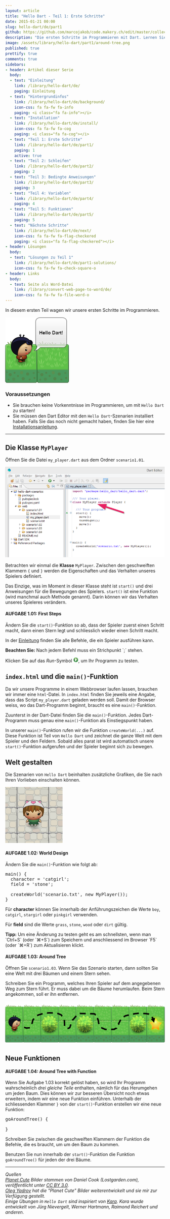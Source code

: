 ```yaml
---
layout: article
title: "Hello Dart - Teil 1: Erste Schritte"
date: 2015-01-21 00:00
slug: hello-dart/de/part1
github: https://github.com/marcojakob/code.makery.ch/edit/master/collections/library/hello-dart-de-part1.md
description: "Die ersten Schritte im Programmieren mit Dart. Lernen Sie Klassen und Funktionen kennen und verstehen Sie, was die main-Funktion bewirkt."
image: /assets/library/hello-dart/part1/around-tree.png
published: true
prettify: true
comments: true
sidebars:
- header: Artikel dieser Serie
  body:
  - text: "Einleitung"
    link: /library/hello-dart/de/
    paging: Einleitung
  - text: "Hintergrundinfos"
    link: /library/hello-dart/de/background/
    icon-css: fa fa-fw fa-info
    paging: <i class="fa fa-info"></i>
  - text: "Installation"
    link: /library/hello-dart/de/install/
    icon-css: fa fa-fw fa-cog
    paging: <i class="fa fa-cog"></i>
  - text: "Teil 1: Erste Schritte"
    link: /library/hello-dart/de/part1/
    paging: 1
    active: true
  - text: "Teil 2: Schleifen"
    link: /library/hello-dart/de/part2/
    paging: 2
  - text: "Teil 3: Bedingte Anweisungen"
    link: /library/hello-dart/de/part3/
    paging: 3
  - text: "Teil 4: Variablen"
    link: /library/hello-dart/de/part4/
    paging: 4
  - text: "Teil 5: Funktionen"
    link: /library/hello-dart/de/part5/
    paging: 5
  - text: "Nächste Schritte"
    link: /library/hello-dart/de/next/
    icon-css: fa fa-fw fa-flag-checkered
    paging: <i class="fa fa-flag-checkered"></i>
- header: Lösungen
  body:
  - text: "Lösungen zu Teil 1"
    link: /library/hello-dart/de/part1-solutions/
    icon-css: fa fa-fw fa-check-square-o
- header: Links
  body:
  - text: Seite als Word-Datei
    link: /library/convert-web-page-to-word/de/
    icon-css: fa fa-fw fa-file-word-o
---
```


In diesem ersten Teil wagen wir unsere ersten Schritte im Programmieren.  

![Hello Dart](/assets/library/hello-dart/part1/hello.png)


### Voraussetzungen

* Sie brauchen keine Vorkenntnisse im Programmieren, um mit `Hello Dart` zu starten!
* Sie müssen den Dart Editor mit den `Hello Dart`-Szenarien installiert haben. Falls Sie das noch nicht gemacht haben, finden Sie hier eine [Installationsanleitung](/library/hello-dart/de/install/).

***


## Die Klasse `MyPlayer`

Öffnen Sie die Datei `my_player.dart` aus dem Ordner `scenario1.01`.

![My Player](/assets/library/hello-dart/part1/my-player.png)

Betrachten wir einmal die **Klasse** `MyPlayer`. Zwischen den geschweiften Klammern `{` und `}` werden die Eigenschaften und das Verhalten unseres Spielers definiert. 

Das Einzige, was im Moment in dieser Klasse steht ist `start()` und drei Anweisungen für die Bewegungen des Spielers. `start()` ist eine Funktion (wird manchmal auch Methode genannt). Darin können wir das Verhalten unseres Spieleres verändern.


#### <i class="fa fa-rocket mg-t"></i> AUFGABE 1.01: First Steps

Ändern Sie die `start()`-Funktion so ab, dass der Spieler zuerst einen Schritt macht, dann einen Stern legt und schliesslich wieder einen Schritt macht.

In der [Einleitung](/library/hello-dart/de/) finden Sie alle Befehle, die ein Spieler ausführen kann.

<div class="alert alert-info">
  <strong>Beachten Sie:</strong> Nach jedem Befehl muss ein Strichpunkt `;` stehen. 
</div>

Klicken Sie auf das *Run*-Symbol ![Run](/assets/library/hello-dart/part1/run.png), um Ihr Programm zu testen.


## `index.html` und die `main()`-Funktion

Da wir unsere Programme in einem Webbrowser laufen lassen, brauchen wir immer eine `html`-Datei. In `index.html` finden Sie jeweils eine Angabe, dass das Script `my_player.dart` geladen werden soll. Damit der Browser weiss, wo das Dart-Programm beginnt, braucht es eine `main()`-Funktion. 

Zuunterst in der Dart-Datei finden Sie die `main()`-Funktion. Jedes Dart-Programm muss genau eine `main()`-Funktion als Einstiegspunkt haben.

In unserer `main()`-Funktion rufen wir die Funktion `createWorld(...)` auf. Diese Funktion ist Teil von `Hello Dart` und zeichnet die ganze Welt mit dem Spieler und den Feldern. Sobald alles parat ist wird automatisch unsere `start()`-Funktion aufgerufen und der Spieler beginnt sich zu bewegen.


## Welt gestalten

Die Szenarien von `Hello Dart` beinhalten zusätzliche Grafiken, die Sie nach Ihren Vorlieben einschalten können.

![Catgirl](/assets/library/hello-dart/part1/catgirl.png)


#### <i class="fa fa-rocket mg-t"></i> AUFGABE 1.02: World Design

Ändern Sie die `main()`-Funktion wie folgt ab:

<pre class="prettyprint lang-dart">
main() {
  character = 'catgirl';
  field = 'stone';
  
  createWorld('scenario.txt', new MyPlayer());
}
</pre>

Für **character** können Sie innerhalb der Anführungszeichen die Werte `boy`, `catgirl`, `stargirl` oder `pinkgirl` verwenden.

Für **field** sind die Werte `grass`, `stone`, `wood` oder `dirt` gültig.

<div class="alert alert-info">
  <strong>Tipp:</strong> Um eine Änderung zu testen geht es am schnellsten, wenn man `Ctrl+S` (oder `⌘+S`) zum Speichern und anschliessend im Browser `F5` (oder `⌘+R`) zum Aktualisieren klickt.
</div>


#### <i class="fa fa-rocket mg-t"></i> AUFGABE 1.03: Around Tree

Öffnen Sie `scenario1.03`. Wenn Sie das Szenario starten, dann sollten Sie eine Welt mit drei Bäumen und einem Stern sehen.

Schreiben Sie ein Programm, welches Ihren Spieler auf dem angegebenen Weg zum Stern führt. Er muss dabei um die Bäume herumlaufen. Beim Stern angekommen, soll er ihn entfernen.

![Around Tree](/assets/library/hello-dart/part1/around-tree.png)


## Neue Funktionen

#### <i class="fa fa-rocket mg-t"></i> AUFGABE 1.04: Around Tree with Function

Wenn Sie Aufgabe 1.03 korrekt gelöst haben, so wird Ihr Programm wahrscheinlich *drei gleiche Teile* enthalten, nämlich für das Herumgehen um jeden Baum. Dies können wir zur besseren Übersicht noch etwas erweitern, indem wir eine neue Funktion einführen. Unterhalb der schliessenden Klammer `}` von der `start()`-Funktion erstellen wir eine neue Funktion:

<pre class="prettyprint lang-dart">
goAroundTree() {

}
</pre>

Schreiben Sie zwischen die geschweiften Klammern der Funktion die Befehle, die es braucht, um um den Baum zu kommen.

Benutzen Sie nun innerhalb der `start()`-Funktion die Funktion `goAroundTree()` für jeden der drei Bäume.

***

*Quellen*<br>
<em class="small">
[Planet Cute](http://www.lostgarden.com/2007/05/dancs-miraculously-flexible-game.html) Bilder stammen von Daniel Cook (Lostgarden.com), veröffentlicht unter [CC BY 3.0](http://creativecommons.org/licenses/by/3.0/us/).<br>
[Oleg Yadrov](https://www.linkedin.com/in/olegyadrov) hat die "Planet Cute" Bilder weiterentwickelt und sie mir zur Verfügung gestellt.<br>
Einige Übungen in `Hello Dart` sind inspiriert von [Kara](http://www.swisseduc.ch/informatik/karatojava/). Kara wurde entwickelt von Jürg Nievergelt, Werner Hartmann, Raimond Reichert und anderen.
</em>